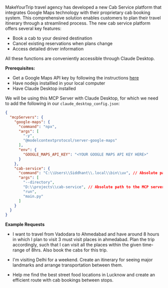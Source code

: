 MakeYourTrip travel agency has developed a new Cab Service platform that integrates Google Maps technology with their proprietary cab booking system. This comprehensive solution enables customers to plan their travel itinerary through a streamlined process.
The new cab service platform offers several key features:

- Book a cab to your desired destination
- Cancel existing reservations when plans change
- Access detailed driver information

All these functions are conveniently accessible through Claude Desktop.

**Prerequisites:**
- Get a Google Maps API key by following the instructions [here](https://developers.google.com/maps/documentation/javascript/get-api-key#create-api-keys)
- Have nodejs installled in your local computer
- Have Claude Desktop installed


We will be using this MCP Server with Claude Desktop, for which we need to add the following in our `claude_desktop_config.json`:

```json
{
  "mcpServers": {
    "google-maps": {
      "command": "npx",
      "args": [
        "-y",
        "@modelcontextprotocol/server-google-maps"
      ],
      "env": {
        "GOOGLE_MAPS_API_KEY": "<YOUR GOOGLE MAPS API KEY HERE>"
      }
    },
    "cab-service": {
      "command": "C:\\Users\\Siddhant\\.local\\bin\\uv", // Absolute path to uv
      "args": [
        "--directory",
        "D:\\projects\\cab-service", // Absolute path to the MCP server
        "run",
        "main.py"
      ]
    }
  }
}
```

**Example Requests**
- I want to travel from Vadodara to Ahmedabad and have around 8 hours in which I plan to visit 3 must visit places in ahmedabad. Plan the trip accordingly, such that I can visit all the places within the given time-range of 8hrs. Also book the cabs for this trip.

- I'm visiting Delhi for a weekend. Create an itinerary for seeing major landmarks and arrange transportation between them.

- Help me find the best street food locations in Lucknow and create an efficient route with cab bookings between stops.